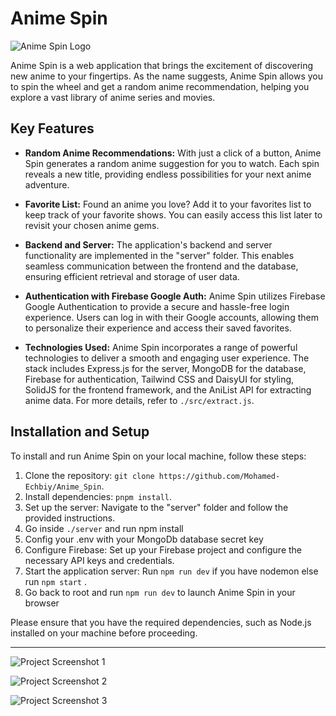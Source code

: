 # Anime Spin

![Anime Spin Logo](path/to/logo.png)

Anime Spin is a web application that brings the excitement of discovering new anime to your fingertips.
As the name suggests, Anime Spin allows you to spin the wheel and get a random anime recommendation,
helping you explore a vast library of anime series and movies.

## Key Features

- **Random Anime Recommendations:** With just a click of a button, Anime Spin generates a random anime
  suggestion for you to watch. Each spin reveals a new title,
  providing endless possibilities for your next anime adventure.

- **Favorite List:** Found an anime you love? Add it to your favorites list to keep track of your favorite shows.
  You can easily access this list later to revisit your chosen anime gems.

- **Backend and Server:** The application's backend and server functionality are implemented in the "server" folder.
  This enables seamless communication between the frontend and the database, ensuring efficient retrieval and storage of user data.

- **Authentication with Firebase Google Auth:** Anime Spin utilizes Firebase Google Authentication to provide a secure and hassle-free login experience.
  Users can log in with their Google accounts, allowing them to personalize their experience and access their saved favorites.

- **Technologies Used:** Anime Spin incorporates a range of powerful technologies to deliver a smooth and engaging user experience.
  The stack includes Express.js for the server, MongoDB for the database, Firebase for authentication, Tailwind CSS and DaisyUI for styling, SolidJS for the frontend framework, and the AniList API for extracting anime data. For more details, refer to `./src/extract.js`.

## Installation and Setup

To install and run Anime Spin on your local machine, follow these steps:

1. Clone the repository: `git clone https://github.com/Mohamed-Echbiy/Anime_Spin`.
2. Install dependencies: `pnpm install`.
3. Set up the server: Navigate to the "server" folder and follow the provided instructions.
4. Go inside `./server` and run npm install
5. Config your .env with your MongoDb database secret key
6. Configure Firebase: Set up your Firebase project and configure the necessary API keys and credentials.
7. Start the application server: Run `npm run dev` if you have nodemon else run `npm start` .
8. Go back to root and run `npm run dev` to launch Anime Spin in your browser

Please ensure that you have the required dependencies, such as Node.js installed on your machine before proceeding.

---

![Project Screenshot 1](./src/asset/screenshot1.png)

![Project Screenshot 2](./src/asset/screenshot2.png)

![Project Screenshot 3](./src/asset/screenshot3.png)

